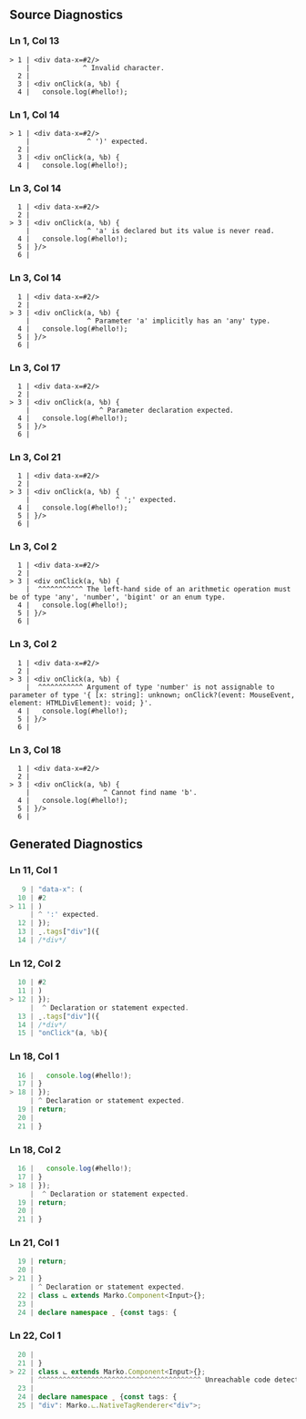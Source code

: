## Source Diagnostics
### Ln 1, Col 13
```marko
> 1 | <div data-x=#2/>
    |             ^ Invalid character.
  2 |
  3 | <div onClick(a, %b) {
  4 |   console.log(#hello!);
```

### Ln 1, Col 14
```marko
> 1 | <div data-x=#2/>
    |              ^ ')' expected.
  2 |
  3 | <div onClick(a, %b) {
  4 |   console.log(#hello!);
```

### Ln 3, Col 14
```marko
  1 | <div data-x=#2/>
  2 |
> 3 | <div onClick(a, %b) {
    |              ^ 'a' is declared but its value is never read.
  4 |   console.log(#hello!);
  5 | }/>
  6 |
```

### Ln 3, Col 14
```marko
  1 | <div data-x=#2/>
  2 |
> 3 | <div onClick(a, %b) {
    |              ^ Parameter 'a' implicitly has an 'any' type.
  4 |   console.log(#hello!);
  5 | }/>
  6 |
```

### Ln 3, Col 17
```marko
  1 | <div data-x=#2/>
  2 |
> 3 | <div onClick(a, %b) {
    |                 ^ Parameter declaration expected.
  4 |   console.log(#hello!);
  5 | }/>
  6 |
```

### Ln 3, Col 21
```marko
  1 | <div data-x=#2/>
  2 |
> 3 | <div onClick(a, %b) {
    |                     ^ ';' expected.
  4 |   console.log(#hello!);
  5 | }/>
  6 |
```

### Ln 3, Col 2
```marko
  1 | <div data-x=#2/>
  2 |
> 3 | <div onClick(a, %b) {
    |  ^^^^^^^^^^^ The left-hand side of an arithmetic operation must be of type 'any', 'number', 'bigint' or an enum type.
  4 |   console.log(#hello!);
  5 | }/>
  6 |
```

### Ln 3, Col 2
```marko
  1 | <div data-x=#2/>
  2 |
> 3 | <div onClick(a, %b) {
    |  ^^^^^^^^^^^ Argument of type 'number' is not assignable to parameter of type '{ [x: string]: unknown; onClick?(event: MouseEvent, element: HTMLDivElement): void; }'.
  4 |   console.log(#hello!);
  5 | }/>
  6 |
```

### Ln 3, Col 18
```marko
  1 | <div data-x=#2/>
  2 |
> 3 | <div onClick(a, %b) {
    |                  ^ Cannot find name 'b'.
  4 |   console.log(#hello!);
  5 | }/>
  6 |
```

## Generated Diagnostics
### Ln 11, Col 1
```ts
   9 | "data-x": (
  10 | #2
> 11 | )
     | ^ ':' expected.
  12 | });
  13 | ˍ.tags["div"]({
  14 | /*div*/
```

### Ln 12, Col 2
```ts
  10 | #2
  11 | )
> 12 | });
     |  ^ Declaration or statement expected.
  13 | ˍ.tags["div"]({
  14 | /*div*/
  15 | "onClick"(a, %b){
```

### Ln 18, Col 1
```ts
  16 |   console.log(#hello!);
  17 | }
> 18 | });
     | ^ Declaration or statement expected.
  19 | return;
  20 |
  21 | }
```

### Ln 18, Col 2
```ts
  16 |   console.log(#hello!);
  17 | }
> 18 | });
     |  ^ Declaration or statement expected.
  19 | return;
  20 |
  21 | }
```

### Ln 21, Col 1
```ts
  19 | return;
  20 |
> 21 | }
     | ^ Declaration or statement expected.
  22 | class ட extends Marko.Component<Input>{};
  23 |
  24 | declare namespace ˍ {const tags: {
```

### Ln 22, Col 1
```ts
  20 |
  21 | }
> 22 | class ட extends Marko.Component<Input>{};
     | ^^^^^^^^^^^^^^^^^^^^^^^^^^^^^^^^^^^^^^^^ Unreachable code detected.
  23 |
  24 | declare namespace ˍ {const tags: {
  25 | "div": Marko.ட.NativeTagRenderer<"div">;
```

